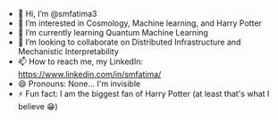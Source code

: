 - 👋 Hi, I’m @smfatima3
- 👀 I’m interested in Cosmology, Machine learning, and Harry Potter
- 🌱 I’m currently learning Quantum Machine Learning 
- 💞️ I’m looking to collaborate on Distributed Infrastructure and Mechanistic Interpretability
- 📫 How to reach me, my LinkedIn: https://www.linkedin.com/in/smfatima/
- 😄 Pronouns: None... I'm invisible 
- ⚡ Fun fact: I am the biggest fan of Harry Potter (at least that's what I believe 😁)

<!---
smfatima3/smfatima3 is a ✨ special ✨ repository because its `README.md` (this file) appears on your GitHub profile.
You can click the Preview link to take a look at your changes.
--->
